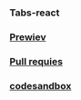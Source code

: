 ### Tabs-react

### [Prewiev](https://onefun1.github.io/tabs-react/)

### [Pull requies](https://github.com/Onefun1/tabs-react/pull/1/commits/3fe3f7f62b6edd39c46425e360f64ec6423f1c82)

### [codesandbox](https://codesandbox.io/s/z3yj594zm4)
